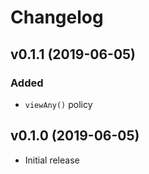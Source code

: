 # Changelog

## v0.1.1 (2019-06-05)
### Added
- `viewAny()` policy

## v0.1.0 (2019-06-05)
- Initial release
